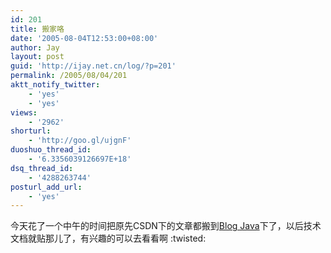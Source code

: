 ```yaml
---
id: 201
title: 搬家咯
date: '2005-08-04T12:53:00+08:00'
author: Jay
layout: post
guid: 'http://ijay.net.cn/log/?p=201'
permalink: /2005/08/04/201
aktt_notify_twitter:
    - 'yes'
    - 'yes'
views:
    - '2962'
shorturl:
    - 'http://goo.gl/ujgnF'
duoshuo_thread_id:
    - '6.3356039126697E+18'
dsq_thread_id:
    - '4288263744'
posturl_add_url:
    - 'yes'
---
```


<div>今天花了一个中午的时间把原先CSDN下的文章都搬到<a href="http://www.blogjava.net/fidodido/">Blog Java</a>下了，以后技术文档就贴那儿了，有兴趣的可以去看看啊 :twisted:</div>